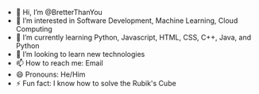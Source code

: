 - 👋 Hi, I’m @BretterThanYou
- 👀 I’m interested in Software Development, Machine Learning, Cloud Computing
- 🌱 I’m currently learning Python, Javascript, HTML, CSS, C++, Java, and Python
- 💞️ I’m looking to learn new technologies
- 📫 How to reach me: Email
- 😄 Pronouns: He/Him
- ⚡ Fun fact: I know how to solve the Rubik's Cube

<!---
BretterThanYou/BretterThanYou is a ✨ special ✨ repository because its `README.md` (this file) appears on your GitHub profile.
You can click the Preview link to take a look at your changes.
--->
